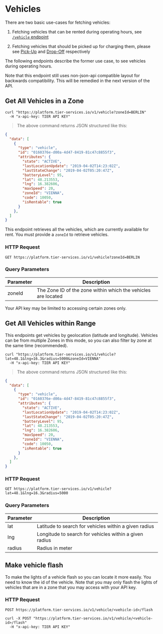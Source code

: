 
# Vehicles

There are two basic use-cases for fetching vehicles:

  1. Fetching vehicles that can be rented during operating hours, see [`/vehicle` endpoint](#get-all-vehicles-in-a-zone)
  
  2. Fetching vehicles that should be picked up for charging them, please see [Pick-Up](#pick-up) and [Drop-Off](#drop-off) respectively

The following endpoints describe the former use case, to see vehicles during operating hours.

<aside class="notice">
Note that this endpoint still uses non-json-api compatible layout for backwards compatibility.
This will be remedied in the next version of the API. 
</aside>

## Get All Vehicles in a Zone

```shell
curl "https://platform.tier-services.io/v1/vehicle?zoneId=BERLIN"
  -H "x-api-key: TIER API KEY"
```

> The above command returns JSON structured like this:

```json
{
  "data": [
    {
      "type": "vehicle",
      "id": "0160376e-d00a-4d47-8419-81c47c8855f3",
      "attributes": {
        "state": "ACTIVE",
        "lastLocationUpdate": "2019-04-02T14:23:02Z",
        "lastStateChange": "2019-04-02T05:20:47Z",
        "batteryLevel": 95,
        "lat": 48.213553,
        "lng": 16.382606,
        "maxSpeed": 20,
        "zoneId": "VIENNA",
        "code": 10050,
        "isRentable": true
      }
    },
  ]
}
```


This endpoint retrieves all the vehicles, which are currently available for rent. You must provide a
`zoneId` to retrieve vehicles.

### HTTP Request

`GET https://platform.tier-services.io/v1/vehicle?zoneId=BERLIN`

### Query Parameters

Parameter | Description
--------- | -----------
zoneId    | The Zone ID of the zone within which the vehicles are located


<aside class="notice">
Your API key may be limited to accessing certain zones only.
</aside>


## Get All Vehicles within Range

This endpoints get vehicles by geolocation (latitude and longitude). Vehicles
can be from multiple Zones in this mode, so you can also filter by zone
at the same time (recommended).

```shell
curl "https://platform.tier-services.io/v1/vehicle?lat=48.1&lng=16.3&radius=5000&zoneId=VIENNA"
  -H "x-api-key: TIER API KEY"
```

> The above command returns JSON structured like this:

```json
{
  "data": [
    {
      "type": "vehicle",
      "id": "0160376e-d00a-4d47-8419-81c47c8855f3",
      "attributes": {
        "state": "ACTIVE",
        "lastLocationUpdate": "2019-04-02T14:23:02Z",
        "lastStateChange": "2019-04-02T05:20:47Z",
        "batteryLevel": 95,
        "lat": 48.213553,
        "lng": 16.382606,
        "maxSpeed": 20,
        "zoneId": "VIENNA",
        "code": 10050,
        "isRentable": true
      }
    },
  ]
}
```
 

### HTTP Request

`GET https://platform.tier-services.io/v1/vehicle?lat=48.1&lng=16.3&radius=5000`

### Query Parameters

Parameter  | Description
--------- | -----------
lat | Latitude to search for vehicles within a given radius
lng | Longitude to search for vehicles within a given radius
radius | Radius in meter


## Make vehicle flash

To make the lights of a vehicle flash so you can locate it more easily. You need to know
the id of the vehicle. Note that you may only flash the lights of vehicles that are in a
zone that you may access with your API key. 

### HTTP Request

`POST https://platform.tier-services.io/v1/vehicle/<vehicle-id>/flash`



```shell
curl -X POST "https://platform.tier-services.io/v1/vehicle/<vehicle-id>/flash"
  -H "x-api-key: TIER API KEY"
```

